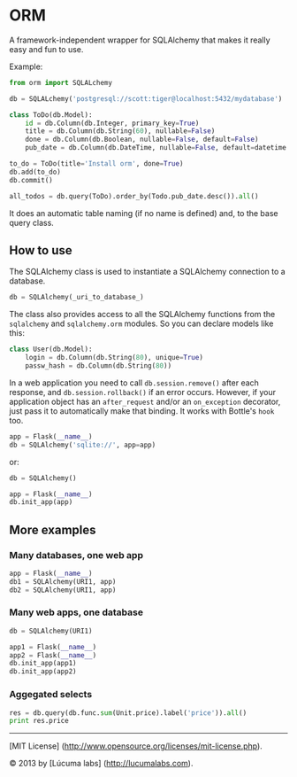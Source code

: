 
# ORM

A framework-independent wrapper for SQLAlchemy that makes it really easy and fun to use.

Example:

```python
from orm import SQLALchemy

db = SQLALchemy('postgresql://scott:tiger@localhost:5432/mydatabase')

class ToDo(db.Model):
    id = db.Column(db.Integer, primary_key=True)
    title = db.Column(db.String(60), nullable=False)
    done = db.Column(db.Boolean, nullable=False, default=False)
    pub_date = db.Column(db.DateTime, nullable=False, default=datetime.utcnow)

to_do = ToDo(title='Install orm', done=True)
db.add(to_do)
db.commit()

all_todos = db.query(ToDo).order_by(Todo.pub_date.desc()).all()

```

It does an automatic table naming (if no name is defined) and, to the
base query class.


## How to use

The SQLAlchemy class is used to instantiate a SQLAlchemy connection to
a database.

```python
db = SQLAlchemy(_uri_to_database_)
```

The class also provides access to all the SQLAlchemy
functions from the `sqlalchemy` and `sqlalchemy.orm` modules.
So you can declare models like this:

```python
class User(db.Model):
    login = db.Column(db.String(80), unique=True)
    passw_hash = db.Column(db.String(80))
```

In a web application you need to call `db.session.remove()` after each response, and `db.session.rollback()` if an error occurs. However, if your application object has an `after_request` and/or an `on_exception`
decorator, just pass it to automatically make that binding. It works with Bottle's `hook` too.

```python
app = Flask(__name__)
db = SQLAlchemy('sqlite://', app=app)
```

or:

```python
db = SQLAlchemy()

app = Flask(__name__)
db.init_app(app)
```

## More examples

### Many databases, one web app

```python
app = Flask(__name__)
db1 = SQLAlchemy(URI1, app)
db2 = SQLAlchemy(URI1, app)
```

### Many web apps, one database

```python
db = SQLAlchemy(URI1)

app1 = Flask(__name__)
app2 = Flask(__name__)
db.init_app(app1)
db.init_app(app2)
```

### Aggegated selects

```python
res = db.query(db.func.sum(Unit.price).label('price')).all()
print res.price
```


---------------------------------------
[MIT License] (http://www.opensource.org/licenses/mit-license.php).

© 2013 by [Lúcuma labs] (http://lucumalabs.com).
